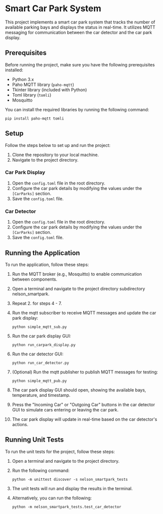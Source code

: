 # Smart Car Park System

This project implements a smart car park system that tracks the number of available parking bays and displays the status in real-time. It utilizes MQTT messaging for communication between the car detector and the car park display.

## Prerequisites

Before running the project, make sure you have the following prerequisites installed:

- Python 3.x
- Paho MQTT library (`paho-mqtt`)
- Tkinter library (included with Python)
- Toml library (`tomli`)
- Mosquitto 

You can install the required libraries by running the following command:

```shell
pip install paho-mqtt tomli
```

## Setup

Follow the steps below to set up and run the project:

1. Clone the repository to your local machine.
2. Navigate to the project directory.

### Car Park Display

1. Open the `config.toml` file in the root directory.
2. Configure the car park details by modifying the values under the `[CarParks]` section.
3. Save the `config.toml` file.

### Car Detector

1. Open the `config.toml` file in the root directory.
2. Configure the car park details by modifying the values under the `[CarParks]` section.
3. Save the `config.toml` file.

## Running the Application

To run the application, follow these steps:
1. Run the MQTT broker (e.g., Mosquitto) to enable communication between components.
2. Open a terminal and navigate to the project directory subdirectory nelson_smartpark.
3. Repeat 2. for steps 4 - 7.
4. Run the mqtt subscriber to receive MQTT messages and update the car park display:

   ```shell
   python simple_mqtt_sub.py
   ```

5. Run the car park display GUI:

   ```shell
   python run_carpark_display.py
   ```

6. Run the car detector GUI:

   ```shell
   python run_car_detector.py
   ```
   
7. (Optional) Run the mqtt publisher to publish MQTT messages for testing:

   ```shell
   python simple_mqtt_pub.py
   ```

8. The car park display GUI should open, showing the available bays, temperature, and timestamp.
9. Press the "Incoming Car" or "Outgoing Car" buttons in the car detector GUI to simulate cars entering or leaving the car park.
10. The car park display will update in real-time based on the car detector's actions.

## Running Unit Tests

To run the unit tests for the project, follow these steps:

1. Open a terminal and navigate to the project directory.
2. Run the following command:

   ```shell
   python -m unittest discover -s nelson_smartpark_tests
   ```

3. The unit tests will run and display the results in the terminal.
4. Alternatively, you can run the following:

   ```shell
   python -m nelson_smartpark_tests.test_car_detector
   ```